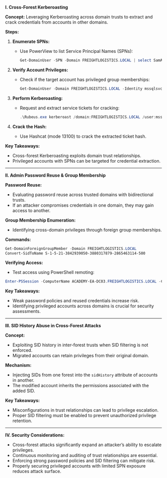 
**I. Cross-Forest Kerberoasting**

**Concept:** Leveraging Kerberoasting across domain trusts to extract and crack credentials from accounts in other domains.

**Steps:**

1. **Enumerate SPNs:**
    - Use PowerView to list Service Principal Names (SPNs):
        
        ```powershell
        Get-DomainUser -SPN -Domain FREIGHTLOGISTICS.LOCAL | select SamAccountName
        ```
        
2. **Verify Account Privileges:**
    - Check if the target account has privileged group memberships:
        
        ```powershell
        Get-DomainUser -Domain FREIGHTLOGISTICS.LOCAL -Identity mssqlsvc | select samaccountname,memberof
        ```
        
3. **Perform Kerberoasting:**
    - Request and extract service tickets for cracking:
        
        ```powershell
        .\Rubeus.exe kerberoast /domain:FREIGHTLOGISTICS.LOCAL /user:mssqlsvc /nowrap
        ```
        
4. **Crack the Hash:**
    - Use Hashcat (mode 13100) to crack the extracted ticket hash.

**Key Takeaways:**

- Cross-forest Kerberoasting exploits domain trust relationships.
- Privileged accounts with SPNs can be targeted for credential extraction.

---

**II. Admin Password Reuse & Group Membership**

**Password Reuse:**

- Evaluating password reuse across trusted domains with bidirectional trusts.
- If an attacker compromises credentials in one domain, they may gain access to another.

**Group Membership Enumeration:**

- Identifying cross-domain privileges through foreign group memberships.

**Commands:**

```powershell
Get-DomainForeignGroupMember -Domain FREIGHTLOGISTICS.LOCAL
Convert-SidToName S-1-5-21-3842939050-3880317879-2865463114-500
```

**Verifying Access:**

- Test access using PowerShell remoting:

```powershell
Enter-PSSession -ComputerName ACADEMY-EA-DC03.FREIGHTLOGISTICS.LOCAL -Credential INLANEFREIGHT\administrator
```

**Key Takeaways:**

- Weak password policies and reused credentials increase risk.
- Identifying privileged accounts across domains is crucial for security assessments.

---

**III. SID History Abuse in Cross-Forest Attacks**

**Concept:**

- Exploiting SID history in inter-forest trusts when SID filtering is not enforced.
- Migrated accounts can retain privileges from their original domain.

**Mechanism:**

- Injecting SIDs from one forest into the `sidHistory` attribute of accounts in another.
- The modified account inherits the permissions associated with the added SID.

**Key Takeaways:**

- Misconfigurations in trust relationships can lead to privilege escalation.
- Proper SID filtering must be enabled to prevent unauthorized privilege retention.

---

**IV. Security Considerations:**

- Cross-forest attacks significantly expand an attacker’s ability to escalate privileges.
- Continuous monitoring and auditing of trust relationships are essential.
- Enforcing strong password policies and SID filtering can mitigate risk.
- Properly securing privileged accounts with limited SPN exposure reduces attack surface.